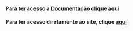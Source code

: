 #### Para ter acesso a Documentação clique [aqui](https://github.com/InnoCodeSolutions/documentacao_InnoCodeSolutions)

#### Para ter acesso diretamente ao site, clique [aqui](https://innocodesolutions.github.io/innoCodeSolutions/)
